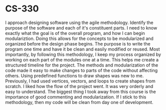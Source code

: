 # CS-330
I approach designing software using the agile methodology. Identify the purpose of the software and each of it's constituent parts. I need to know exactly what the goal is of the overall program, and how I can begin modulariztion. Doing this allows for the concepts to be modularized and organized before the design phase begins. The purpose is to write the program one time and have it be clean and easily modified or reused. Most importantly, by following this methodology, I keep my process organized by working on each part of the modules one at a time. This helps me create a structured timeline for the project. The methods and modularization of the code made it easy to make changes to parts of the code without affecting others. Using predefined functions to draw shapes was new to me. Previously, I had used vertices, vectors, and loops to create shapes from scratch. I liked how the flow of the project went. It was very orderly and easy to understand. The biggest thing I took away from this course is the importance of good commenting and modularization. If I stick to this methodology, then my code will be clean from day one of development. 

